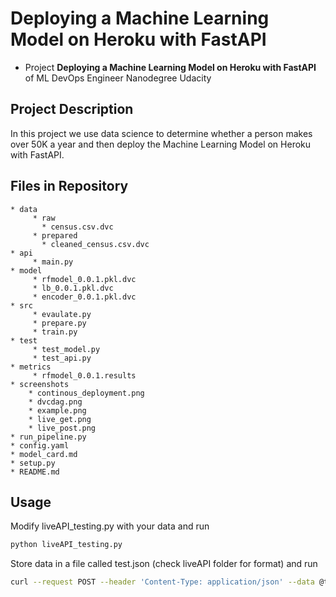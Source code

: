 # Deploying a Machine Learning Model on Heroku with FastAPI

- Project **Deploying a Machine Learning Model on Heroku with FastAPI** of ML DevOps Engineer Nanodegree Udacity

## Project Description
In this project we use data science to determine whether a person makes over 50K a year and then deploy the Machine Learning Model on Heroku with FastAPI.


## Files in Repository
```
* data
     * raw
       * census.csv.dvc
     * prepared
       * cleaned_census.csv.dvc
* api
     * main.py
* model
     * rfmodel_0.0.1.pkl.dvc
     * lb_0.0.1.pkl.dvc
     * encoder_0.0.1.pkl.dvc
* src
     * evaulate.py
     * prepare.py
     * train.py
* test
     * test_model.py
     * test_api.py
* metrics
     * rfmodel_0.0.1.results
* screenshots
    * continous_deployment.png
    * dvcdag.png
    * example.png
    * live_get.png
    * live_post.png
* run_pipeline.py
* config.yaml
* model_card.md
* setup.py
* README.md
```

## Usage

Modify liveAPI_testing.py with your data and run

```python
python liveAPI_testing.py
```

Store data in a file called test.json (check liveAPI folder for format) and run

```bash
curl --request POST --header 'Content-Type: application/json' --data @test.json --url  https://udacity-ml-deploy.herokuapp.com/predict
```

